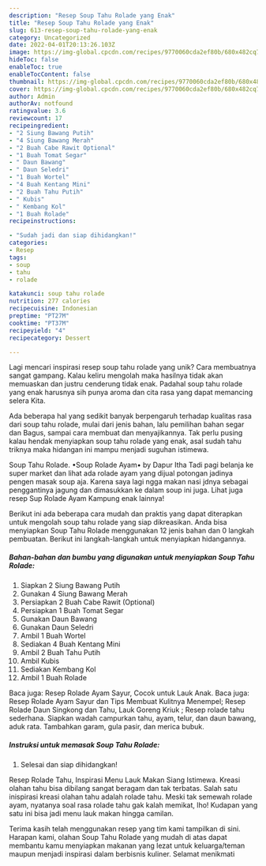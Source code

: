 ```yaml
---
description: "Resep Soup Tahu Rolade yang Enak"
title: "Resep Soup Tahu Rolade yang Enak"
slug: 613-resep-soup-tahu-rolade-yang-enak
category: Uncategorized
date: 2022-04-01T20:13:26.103Z
image: https://img-global.cpcdn.com/recipes/9770060cda2ef80b/680x482cq70/soup-tahu-rolade-foto-resep-utama.jpg
hideToc: false
enableToc: true
enableTocContent: false
thumbnail: https://img-global.cpcdn.com/recipes/9770060cda2ef80b/680x482cq70/soup-tahu-rolade-foto-resep-utama.jpg
cover: https://img-global.cpcdn.com/recipes/9770060cda2ef80b/680x482cq70/soup-tahu-rolade-foto-resep-utama.jpg
author: Admin
authorAv: notfound
ratingvalue: 3.6
reviewcount: 17
recipeingredient:
- "2 Siung Bawang Putih"
- "4 Siung Bawang Merah"
- "2 Buah Cabe Rawit Optional"
- "1 Buah Tomat Segar"
- " Daun Bawang"
- " Daun Seledri"
- "1 Buah Wortel"
- "4 Buah Kentang Mini"
- "2 Buah Tahu Putih"
- " Kubis"
- " Kembang Kol"
- "1 Buah Rolade"
recipeinstructions:

- "Sudah jadi dan siap dihidangkan!"
categories:
- Resep
tags:
- soup
- tahu
- rolade

katakunci: soup tahu rolade 
nutrition: 277 calories
recipecuisine: Indonesian
preptime: "PT27M"
cooktime: "PT37M"
recipeyield: "4"
recipecategory: Dessert

---
```





Lagi mencari inspirasi resep soup tahu rolade yang unik? Cara membuatnya sangat gampang. Kalau keliru mengolah maka hasilnya tidak akan memuaskan dan justru cenderung tidak enak. Padahal soup tahu rolade yang enak harusnya sih punya aroma dan cita rasa yang dapat memancing selera Kita.





Ada beberapa hal yang sedikit banyak berpengaruh terhadap kualitas rasa dari soup tahu rolade, mulai dari jenis bahan, lalu pemilihan bahan segar dan Bagus, sampai cara membuat dan menyajikannya. Tak perlu pusing kalau hendak menyiapkan soup tahu rolade yang enak,      asal sudah tahu triknya maka hidangan ini mampu menjadi suguhan istimewa.














Soup Tahu Rolade. •Soup Rolade Ayam• by Dapur Itha Tadi pagi belanja ke super market dan lihat ada rolade ayam yang dijual potongan jadinya pengen masak soup aja. Karena saya lagi ngga makan nasi jdnya sebagai penggantinya jagung dan dimasukkan ke dalam soup ini juga. Lihat juga resep Sup Rolade Ayam Kampung enak lainnya!






Berikut ini ada beberapa cara mudah dan praktis yang dapat diterapkan untuk mengolah soup tahu rolade yang siap dikreasikan. Anda bisa menyiapkan Soup Tahu Rolade menggunakan 12 jenis bahan dan 0 langkah pembuatan. Berikut ini langkah-langkah untuk menyiapkan hidangannya.

<!--inarticleads1-->

##### Bahan-bahan dan bumbu yang digunakan untuk menyiapkan Soup Tahu Rolade:

1. Siapkan 2 Siung Bawang Putih
1. Gunakan 4 Siung Bawang Merah
1. Persiapkan 2 Buah Cabe Rawit (Optional)
1. Persiapkan 1 Buah Tomat Segar
1. Gunakan  Daun Bawang
1. Gunakan  Daun Seledri
1. Ambil 1 Buah Wortel
1. Sediakan 4 Buah Kentang Mini
1. Ambil 2 Buah Tahu Putih
1. Ambil  Kubis
1. Sediakan  Kembang Kol
1. Ambil 1 Buah Rolade


Baca juga: Resep Rolade Ayam Sayur, Cocok untuk Lauk Anak. Baca juga: Resep Rolade Ayam Sayur dan Tips Membuat Kulitnya Menempel; Resep Rolade Daun Singkong dan Tahu, Lauk Goreng Kriuk ; Resep rolade tahu sederhana. Siapkan wadah campurkan tahu, ayam, telur, dan daun bawang, aduk rata. Tambahkan garam, gula pasir, dan merica bubuk. 

<!--inarticleads2-->

##### Instruksi untuk memasak Soup Tahu Rolade:


1. Selesai dan siap dihidangkan!

Resep Rolade Tahu, Inspirasi Menu Lauk Makan Siang Istimewa. Kreasi olahan tahu bisa dibilang sangat beragam dan tak terbatas. Salah satu inispirasi kreasi olahan tahu adalah rolade tahu. Meski tak semewah rolade ayam, nyatanya soal rasa rolade tahu gak kalah memikat, lho! Kudapan yang satu ini bisa jadi menu lauk makan hingga camilan. 

Terima kasih telah menggunakan resep yang tim kami tampilkan di sini. Harapan kami, olahan Soup Tahu Rolade yang mudah di atas dapat membantu kamu menyiapkan makanan yang lezat untuk keluarga/teman maupun menjadi inspirasi dalam berbisnis kuliner. Selamat menikmati
